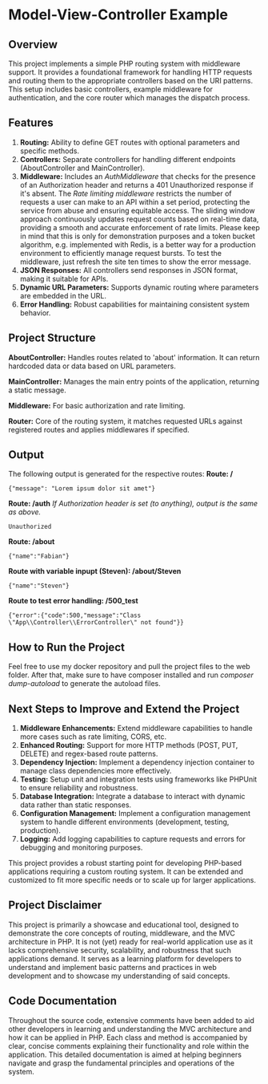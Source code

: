 # Model-View-Controller Example

## Overview
This project implements a simple PHP routing system with middleware support. It provides a foundational framework for handling HTTP requests and routing them to the appropriate controllers based on the URI patterns. This setup includes basic controllers, example middleware for authentication, and the core router which manages the dispatch process.

## Features
1. **Routing:** Ability to define GET routes with optional parameters and specific methods.
2. **Controllers:** Separate controllers for handling different endpoints (AboutController and MainController).
3. **Middleware:** Includes an *AuthMiddleware* that checks for the presence of an Authorization header and returns a 401 Unauthorized response if it's absent.
The *Rate limiting middleware* restricts the number of requests a user can make to an API within a set period, protecting the service from abuse and ensuring equitable access.
The sliding window approach continuously updates request counts based on real-time data, providing a smooth and accurate enforcement of rate limits. Please keep in mind
that this is only for demonstration purposes and a token bucket algorithm, e.g. implemented with Redis, is a better way for a production environment to efficiently manage request bursts. To test the middleware, just refresh the site ten times to show the error message.
4. **JSON Responses:** All controllers send responses in JSON format, making it suitable for APIs.
5. **Dynamic URL Parameters:** Supports dynamic routing where parameters are embedded in the URL.
6. **Error Handling:** Robust capabilities for maintaining consistent system behavior.

## Project Structure
**AboutController:** Handles routes related to 'about' information. It can return hardcoded data or data based on URL parameters. <br />

**MainController:** Manages the main entry points of the application, returning a static message. <br />

**Middleware:** For basic authorization and rate limiting. <br />

**Router:** Core of the routing system, it matches requested URLs against registered routes and applies middlewares if specified. <br />

## Output
The following output is generated for the respective routes:
**Route: /**
```
{"message": "Lorem ipsum dolor sit amet"}
```
**Route: /auth**
*If Authorization header is set (to anything), output is the same as above.*
```
Unauthorized
```
**Route: /about**
```
{"name":"Fabian"}
```
**Route with variable inpupt (Steven): /about/Steven**
```
{"name":"Steven"}
```
**Route to test error handling: /500_test**
```
{"error":{"code":500,"message":"Class \"App\\Controller\\ErrorController\" not found"}}
```

## How to Run the Project
Feel free to use my docker repository and pull the project files to the web folder.
After that, make sure to have composer installed and run *composer dump-autoload* to
generate the autoload files.

## Next Steps to Improve and Extend the Project
1. **Middleware Enhancements:** Extend middleware capabilities to handle more cases such as rate limiting, CORS, etc.
2. **Enhanced Routing:** Support for more HTTP methods (POST, PUT, DELETE) and regex-based route patterns.
3. **Dependency Injection:** Implement a dependency injection container to manage class dependencies more effectively.
4. **Testing:** Setup unit and integration tests using frameworks like PHPUnit to ensure reliability and robustness.
5. **Database Integration:** Integrate a database to interact with dynamic data rather than static responses.
6. **Configuration Management:** Implement a configuration management system to handle different environments (development, testing, production).
7. **Logging:** Add logging capabilities to capture requests and errors for debugging and monitoring purposes.

This project provides a robust starting point for developing PHP-based applications requiring a custom routing system. It can be extended and customized to fit more specific needs or to scale up for larger applications.

## Project Disclaimer
This project is primarily a showcase and educational tool, designed to demonstrate the core concepts of routing, middleware, and the MVC architecture in PHP. It is not (yet) ready for real-world application use as it lacks comprehensive security, scalability, and robustness that such applications demand. It serves as a learning platform for developers to understand and implement basic patterns and practices in web development and to showcase my understanding of said concepts.

## Code Documentation
Throughout the source code, extensive comments have been added to aid other developers in learning and understanding the MVC architecture and how it can be applied in PHP. Each class and method is accompanied by clear, concise comments explaining their functionality and role within the application. This detailed documentation is aimed at helping beginners navigate and grasp the fundamental principles and operations of the system.